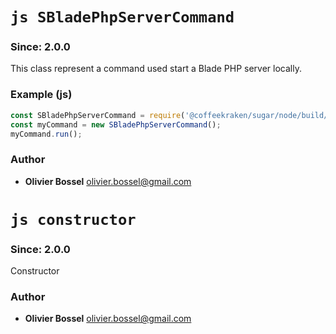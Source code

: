 

<!-- @namespace    sugar.node.server -->
<!-- @name    SBladePhpServerCommand -->

# ```js SBladePhpServerCommand ```
### Since: 2.0.0

This class represent a command used start a Blade PHP server locally.


### Example (js)

```js
const SBladePhpServerCommand = require('@coffeekraken/sugar/node/build/commands/SBladePhpServerCommand');
const myCommand = new SBladePhpServerCommand();
myCommand.run();
```


### Author
- **Olivier Bossel** <a href="mailto:olivier.bossel@gmail.com">olivier.bossel@gmail.com</a> 




<!-- @name    constructor -->

# ```js constructor ```
### Since: 2.0.0

Constructor




### Author
- **Olivier Bossel** <a href="mailto:olivier.bossel@gmail.com">olivier.bossel@gmail.com</a> 

